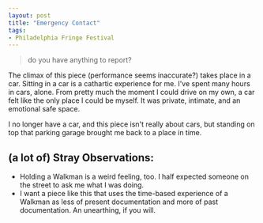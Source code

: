 ```yaml
---
layout: post
title: "Emergency Contact"
tags:
- Philadelphia Fringe Festival
---
```

> do you have anything to report?

The climax of this piece (performance seems inaccurate?) takes place in a car. Sitting in a car is a cathartic experience for me. I've spent many hours in cars, alone. From pretty much the moment I could drive on my own, a car felt like the only place I could be myself. It was private, intimate, and an emotional safe space.

I no longer have a car, and this piece isn't really about cars, but standing on top that parking garage brought me back to a place in time. 

## (a lot of) Stray Observations:
- Holding a Walkman is a weird feeling, too. I half expected someone on the street to ask me what I was doing.
- I want a piece like this that uses the time-based experience of a Walkman as less of present documentation and more of past documentation. An unearthing, if you will.
